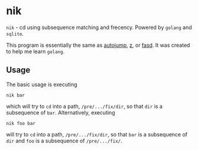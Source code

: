 # nik

`nik` - cd using subsequence matching and frecency.
Powered by `golang` and `sqlite`.

This program is essentially the same as
[autojump](https://github.com/wting/autojump),
[z](https://github.com/rupa/z),
or
[fasd](https://github.com/clvv/fasd). It was created to help me learn `golang`.

## Usage

The basic usage is executing
```
nik bar
```
which will try to `cd` into a path, `/pre/.../fix/dir`, so that `dir` is a
subsequence of `bar`. Alternatively, executing
```
nik foo bar
```
will try to `cd` into a path, `/pre/.../fix/dir`, so that `bar` is a subsequence
of `dir` and `foo` is a subsequence of `/pre/.../fix/`.
